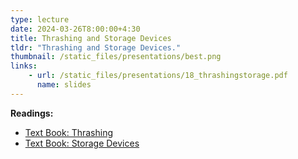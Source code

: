 ```yaml
---
type: lecture
date: 2024-03-26T8:00:00+4:30
title: Thrashing and Storage Devices
tldr: "Thrashing and Storage Devices."
thumbnail: /static_files/presentations/best.png
links:
    - url: /static_files/presentations/18_thrashingstorage.pdf
      name: slides
---
```

**Readings:**
- [Text Book: Thrashing](https://pages.cs.wisc.edu/~remzi/OSTEP/vm-beyondphys-policy.pdf)
- [Text Book: Storage Devices](https://pages.cs.wisc.edu/~remzi/OSTEP/file-disks.pdf)
